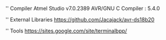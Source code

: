 '' Compiler
Atmel Studio v7.0.2389
AVR/GNU C Compiler : 5.4.0

'' External Libraries
https://github.com/Jacajack/avr-ds18b20

'' Tools
https://sites.google.com/site/terminalbpp/